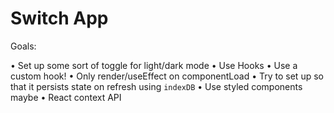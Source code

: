 # Switch App

Goals:

• Set up some sort of toggle for light/dark mode
• Use Hooks 
    • Use a custom hook!
    • Only render/useEffect on componentLoad
• Try to set up so that it persists state on refresh using `indexDB`
• Use styled components maybe
• React context API 